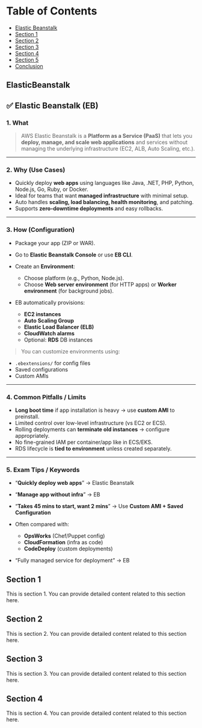 # Table of Contents

- [Elastic Beanstalk](#ElasticBeanstalk)
- [Section 1](#section-1)
- [Section 2](#section-2)
- [Section 3](#section-3)
- [Section 4](#section-4)
- [Section 5](#section-5)
- [Conclusion](#conclusion)

## ElasticBeanstalk

## ✅ **Elastic Beanstalk (EB)**

### 1. **What**

> AWS Elastic Beanstalk is a **Platform as a Service (PaaS)** that lets you **deploy, manage, and scale web applications** and services without managing the underlying infrastructure (EC2, ALB, Auto Scaling, etc.).

---

### 2. **Why (Use Cases)**

* Quickly deploy **web apps** using languages like Java, .NET, PHP, Python, Node.js, Go, Ruby, or Docker.
* Ideal for teams that want **managed infrastructure** with minimal setup.
* Auto handles **scaling, load balancing, health monitoring**, and patching.
* Supports **zero-downtime deployments** and easy rollbacks.

---

### 3. **How (Configuration)**

* Package your app (ZIP or WAR).
* Go to **Elastic Beanstalk Console** or use **EB CLI**.
* Create an **Environment**:

  * Choose platform (e.g., Python, Node.js).
  * Choose **Web server environment** (for HTTP apps) or **Worker environment** (for background jobs).
* EB automatically provisions:

  * **EC2 instances**
  * **Auto Scaling Group**
  * **Elastic Load Balancer (ELB)**
  * **CloudWatch alarms**
  * Optional: **RDS** DB instances

> You can customize environments using:

* `.ebextensions/` for config files
* Saved configurations
* Custom AMIs

---

### 4. **Common Pitfalls / Limits**

* **Long boot time** if app installation is heavy → use **custom AMI** to preinstall.
* Limited control over low-level infrastructure (vs EC2 or ECS).
* Rolling deployments can **terminate old instances** → configure appropriately.
* No fine-grained IAM per container/app like in ECS/EKS.
* RDS lifecycle is **tied to environment** unless created separately.

---

### 5. **Exam Tips / Keywords**

* “**Quickly deploy web apps**” → Elastic Beanstalk
* “**Manage app without infra**” → EB
* “**Takes 45 mins to start, want 2 mins**” → Use **Custom AMI + Saved Configuration**
* Often compared with:

  * **OpsWorks** (Chef/Puppet config)
  * **CloudFormation** (infra as code)
  * **CodeDeploy** (custom deployments)
* “Fully managed service for deployment” → EB

## Section 1
This is section 1. You can provide detailed content related to this section here.

## Section 2
This is section 2. You can provide detailed content related to this section here.

## Section 3
This is section 3. You can provide detailed content related to this section here.

## Section 4
This is section 4. You can provide detailed content related to this section here.

